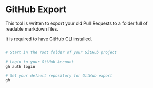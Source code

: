 # GitHub Export

This tool is written to export your old Pull Requests to a folder full of
readable markdown files.

It is required to have GitHub CLI installed.

```bash

# Start in the root folder of your GitHub project

# Login to your GitHub Account
gh auth login

# Set your default repository for GitHub export
gh
```